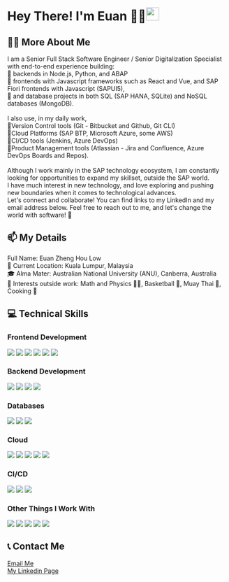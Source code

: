 # Hey There! I'm Euan 👋🏼<img src="https://emojis.slackmojis.com/emojis/images/1531849430/4246/blob-sunglasses.gif?1531849430" width="30"/>

## 👨‍💻 More About Me 
I am a Senior Full Stack Software Engineer / Senior Digitalization Specialist with end-to-end experience building: <br>
🔹 backends in Node.js, Python, and ABAP <br>
🔹 frontends with Javascript frameworks such as React and Vue, and SAP Fiori frontends with Javascript (SAPUI5), <br>
🔹 and database projects in both SQL (SAP HANA, SQLite) and NoSQL databases (MongoDB). <br>
<br>
I also use, in my daily work, <br>
🔹Version Control tools (Git - Bitbucket and Github, Git CLI) <br> 
🔹Cloud Platforms (SAP BTP, Microsoft Azure, some AWS) <br> 
🔹CI/CD tools (Jenkins, Azure DevOps) <br>
🔹Product Management tools (Atlassian - Jira and Confluence, Azure DevOps Boards and Repos). <br>
<br>
Although I work mainly in the SAP technology ecosystem, I am constantly looking for opportunities to expand my skillset, outside the SAP world. <br>
I have much interest in new technology, and love exploring and pushing new boundaries when it comes to technological advances. <br> 
Let's connect and collaborate! You can find links to my LinkedIn and my email address below. Feel free to reach out to me, and let's change the world with software! 🚀



## 📫 My Details
Full Name: Euan Zheng Hou Low <br>
📍 Current Location: Kuala Lumpur, Malaysia <br>
🎓 Alma Mater: Australian National University (ANU), Canberra, Australia <br>
🌟 Interests outside work: Math and Physics 🧪🧲, Basketball 🏀, Muay Thai 🥊, Cooking 🍳 <br>

## 💻 Technical Skills
### Frontend Development
<p>
  <img src="https://img.shields.io/badge/HTML5-E34F26?style=for-the-badge&logo=html5&logoColor=white" />  
  <img src="https://img.shields.io/badge/CSS-239120?style=for-the-badge&logo=css3&logoColor=white" /> 
  <img src="https://img.shields.io/badge/JavaScript-F7DF1E?style=for-the-badge&logo=JavaScript&logoColor=white" /> 
  <img src="https://img.shields.io/badge/React-20232A?style=for-the-badge&logo=react&logoColor=61DAFB" />
  <img src="https://img.shields.io/badge/Bootstrap-563D7C?style=for-the-badge&logo=bootstrap&logoColor=white" />
  <img src="https://img.shields.io/badge/Tailwind_CSS-38B2AC?style=for-the-badge&logo=tailwind-css&logoColor=white" />
  
</p>

### Backend Development
<p>
  <img src="https://img.shields.io/badge/Node.js-43853D?style=for-the-badge&logo=node.js&logoColor=white" />
  <img src="https://img.shields.io/badge/Express.js-404D59?style=for-the-badge" />  
  <img src="https://img.shields.io/badge/Django-092E20?style=for-the-badge&logo=django&logoColor=white" /> 
  <img src="https://img.shields.io/badge/Spring-6DB33F?style=for-the-badge&logo=spring&logoColor=white" />
</p>

### Databases
<p>
  <img src="https://img.shields.io/badge/MongoDB-4EA94B?style=for-the-badge&logo=mongodb&logoColor=white" />
  <img src="https://img.shields.io/badge/SQLite-07405E?style=for-the-badge&logo=sqlite&logoColor=white" />
  <img src="https://img.shields.io/badge/PostgreSQL-316192?style=for-the-badge&logo=postgresql&logoColor=white" /> 
</p>

### Cloud
<p>
  <img src="https://img.shields.io/badge/Cloud%20Foundry-0C9ED5?style=for-the-badge&logo=Cloud%20Foundry&logoColor=white" />
  <img src="https://img.shields.io/badge/Google_Cloud-4285F4?style=for-the-badge&logo=google-cloud&logoColor=white" />
  <img src="https://img.shields.io/badge/Microsoft_Azure-0089D6?style=for-the-badge&logo=microsoft-azure&logoColor=white" />
  <img src="https://img.shields.io/badge/Azure_DevOps-0078D7?style=for-the-badge&logo=azure-devops&logoColor=white" />
  <img src="https://img.shields.io/badge/Amazon_AWS-232F3E?style=for-the-badge&logo=amazon-aws&logoColor=white" />
</p>

### CI/CD
<p>
  <img src="https://img.shields.io/badge/docker-%230db7ed.svg?style=for-the-badge&logo=docker&logoColor=white">
  <img src="https://img.shields.io/badge/kubernetes-%23326ce5.svg?style=for-the-badge&logo=kubernetes&logoColor=white">  
  <img src="https://img.shields.io/badge/Jenkins-D24939?style=for-the-badge&logo=Jenkins&logoColor=white"/> 
</p>

### Other Things I Work With
<p>
  <img src="https://img.shields.io/badge/GIT-E44C30?style=for-the-badge&logo=git&logoColor=white">
  <img src="https://img.shields.io/badge/Visual_Studio_Code-0078D4?style=for-the-badge&logo=visual%20studio%20code&logoColor=white" />
  <img src="https://img.shields.io/badge/Visual_Studio-5C2D91?style=for-the-badge&logo=visual%20studio&logoColor=white" /> 
  <img src="https://img.shields.io/badge/Jira-0052CC?style=for-the-badge&logo=Jira&logoColor=white" />
  <img src="https://img.shields.io/badge/confluence-%23172BF4.svg?style=for-the-badge&logo=confluence&logoColor=white">   
</p>

## 📞 Contact Me 
<a href="mailto:zhenghoulow@gmail.com">Email Me </a><br> 
<a href="https://www.linkedin.com/in/euanzhlow/"> My Linkedin Page </a> <br>
